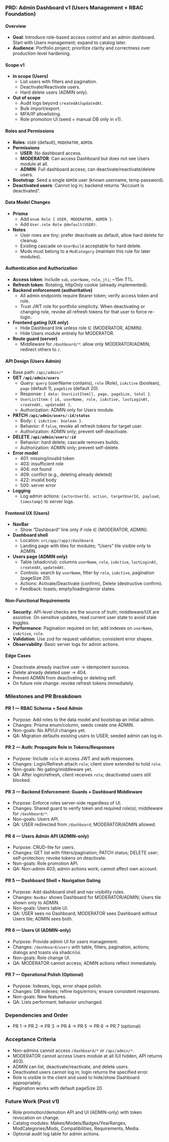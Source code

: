 ### PRD: Admin Dashboard v1 (Users Management + RBAC Foundation)

#### Overview

- **Goal**: Introduce role-based access control and an admin dashboard. Start with Users management; expand to catalog later.
- **Audience**: Portfolio project; prioritize clarity and correctness over production-level hardening.

#### Scope v1

- **In scope (Users)**
  - List users with filters and pagination.
  - Deactivate/Reactivate users.
  - Hard delete users (ADMIN only).
- **Out of scope**
  - Audit logs beyond `createdAt`/`updatedAt`.
  - Bulk import/export.
  - MFA/IP allowlisting.
  - Role promotion UI (seed + manual DB only in v1).

#### Roles and Permissions

- **Roles**: `USER` (default), `MODERATOR`, `ADMIN`.
- **Permissions**
  - **USER**: No dashboard access.
  - **MODERATOR**: Can access Dashboard but does not see Users module at all.
  - **ADMIN**: Full dashboard access; can deactivate/reactivate/delete users.
- **Bootstrap**: Seed a single `ADMIN` user (known username, temp password).
- **Deactivated users**: Cannot log in; backend returns “Account is deactivated”.

#### Data Model Changes

- **Prisma**
  - Add `enum Role { USER, MODERATOR, ADMIN }`.
  - Add `User.role Role @default(USER)`.
- **Notes**
  - User rows are tiny; prefer deactivate as default, allow hard delete for cleanup.
  - Existing cascade on `UserBuild` acceptable for hard delete.
  - Mods must belong to a `ModCategory` (maintain this rule for later modules).

#### Authentication and Authorization

- **Access token**: Include `sub`, `userName`, `role`, `jti`; ~15m TTL.
- **Refresh token**: Rotating, httpOnly cookie (already implemented).
- **Backend enforcement (authoritative)**
  - All admin endpoints require Bearer token; verify access token and role.
  - Trust JWT role for portfolio simplicity. When deactivating or changing role, revoke all refresh tokens for that user to force re-login.
- **Frontend gating (UX only)**
  - Hide Dashboard link unless role ∈ {MODERATOR, ADMIN}.
  - Hide Users module entirely for MODERATOR.
- **Route guard (server)**
  - Middleware for `/dashboard/*`: allow only MODERATOR/ADMIN; redirect others to `/`.

#### API Design (Users Admin)

- Base path: `/api/admin/*`
- **GET `/api/admin/users`**
  - Query: `query` (userName contains), `role` (Role), `isActive` (boolean), `page` (default 1), `pageSize` (default 20).
  - Response: `{ data: UserListItem[], page, pageSize, total }`.
  - `UserListItem`: `{ id, userName, role, isActive, lastLoginAt, createdAt, updatedAt }`.
  - Authorization: ADMIN only for Users module.
- **PATCH `/api/admin/users/:id/status`**
  - Body: `{ isActive: boolean }`.
  - Behavior: if `false`, revoke all refresh tokens for target user.
  - Authorization: ADMIN only; prevent self-deactivate.
- **DELETE `/api/admin/users/:id`**
  - Behavior: hard delete; cascade removes builds.
  - Authorization: ADMIN only; prevent self-delete.
- **Error model**
  - 401: missing/invalid token
  - 403: insufficient role
  - 404: not found
  - 409: conflict (e.g., deleting already deleted)
  - 422: invalid body
  - 500: server error
- **Logging**
  - Log admin actions: `{actorUserId, action, targetUserId, payload, timestamp}` to server logs.

#### Frontend UX (Users)

- **NavBar**
  - Show “Dashboard” link only if role ∈ {MODERATOR, ADMIN}.
- **Dashboard shell**
  - Location: `src/app/(app)/dashboard`.
  - Landing page with tiles for modules; “Users” tile visible only to ADMIN.
- **Users page (ADMIN only)**
  - Table (shadcn/ui): columns `userName`, `role`, `isActive`, `lastLoginAt`, `createdAt`, `updatedAt`.
  - Controls: search by `userName`, filter by `role`, `isActive`, pagination (pageSize 20).
  - Actions: Activate/Deactivate (confirm), Delete (destructive confirm).
  - Feedback: toasts; empty/loading/error states.

#### Non-Functional Requirements

- **Security**: API-level checks are the source of truth; middleware/UX are assistive. On sensitive updates, read current user state to avoid stale toggles.
- **Performance**: Pagination required on list; add indexes on `userName`, `isActive`, `role`.
- **Validation**: Use zod for request validation; consistent error shapes.
- **Observability**: Basic server logs for admin actions.

#### Edge Cases

- Deactivate already inactive user → idempotent success.
- Delete already deleted user → 404.
- Prevent ADMIN from deactivating or deleting self.
- On future role change: revoke refresh tokens immediately.

### Milestones and PR Breakdown

#### PR 1 — RBAC Schema + Seed Admin

- Purpose: Add roles to the data model and bootstrap an initial admin.
- Changes: Prisma enum/column, seeds create one ADMIN.
- Non-goals: No API/UI changes yet.
- QA: Migration defaults existing users to USER; seeded admin can log in.

#### PR 2 — Auth: Propagate Role in Tokens/Responses

- Purpose: Include `role` in access JWT and auth responses.
- Changes: Login/Refresh attach `role`; client store extended to hold `role`.
- Non-goals: No gating/middleware yet.
- QA: After login/refresh, client receives `role`; deactivated users still blocked.

#### PR 3 — Backend Enforcement: Guards + Dashboard Middleware

- Purpose: Enforce roles server-side regardless of UI.
- Changes: Shared guard to verify token and required role(s); middleware for `/dashboard/*`.
- Non-goals: Users API.
- QA: USER redirected from `/dashboard`; MODERATOR/ADMIN allowed.

#### PR 4 — Users Admin API (ADMIN-only)

- Purpose: CRUD-lite for users.
- Changes: GET list with filters/pagination; PATCH status; DELETE user; self-protection; revoke tokens on deactivate.
- Non-goals: Role promotion API.
- QA: Non-admin 403; admin actions work; cannot affect own account.

#### PR 5 — Dashboard Shell + Navigation Gating

- Purpose: Add dashboard shell and nav visibility rules.
- Changes: `NavBar` shows Dashboard for MODERATOR/ADMIN; Users tile shown only to ADMIN.
- Non-goals: Users table UI.
- QA: USER sees no Dashboard; MODERATOR sees Dashboard without Users tile; ADMIN sees both.

#### PR 6 — Users UI (ADMIN-only)

- Purpose: Provide admin UI for users management.
- Changes: `/dashboard/users` with table, filters, pagination, actions; dialogs and toasts via shadcn/ui.
- Non-goals: Role change UI.
- QA: MODERATOR cannot access; ADMIN actions reflect immediately.

#### PR 7 — Operational Polish (Optional)

- Purpose: Indexes, logs, error shape polish.
- Changes: DB indexes; refine logs/errors; ensure consistent responses.
- Non-goals: New features.
- QA: Lists performant; behavior unchanged.

### Dependencies and Order

- PR 1 → PR 2 → PR 3 → PR 4 → PR 5 → PR 6 → PR 7 (optional)

### Acceptance Criteria

- Non-admins cannot access `/dashboard/*` or `/api/admin/*`.
- MODERATOR cannot access Users module at all (UI hidden, API returns 403).
- ADMIN can list, deactivate/reactivate, and delete users.
- Deactivated users cannot log in; login returns the specified error.
- Role is visible in the client and used to hide/show Dashboard appropriately.
- Pagination works with default pageSize 20.

### Future Work (Post v1)

- Role promotion/demotion API and UI (ADMIN-only) with token revocation on change.
- Catalog modules: Makes/Models/Badges/YearRanges, ModCategories/Mods, Compatibilities, Requirements, Media.
- Optional audit log table for admin actions.
